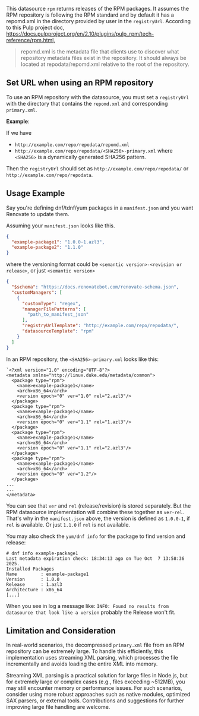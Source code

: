 This datasource `rpm` returns releases of the RPM packages.
It assumes the RPM repository is following the RPM standard and by default it has a repomd.xml in the directory provided by user in the `registryUrl`.
According to this Pulp project doc, <https://docs.pulpproject.org/en/2.10/plugins/pulp_rpm/tech-reference/rpm.html>,

> repomd.xml is the metadata file that clients use to discover what repository metadata files exist in the repository.
> It should always be located at repodata/repomd.xml relative to the root of the repository.

## Set URL when using an RPM repository

To use an RPM repository with the datasource, you must set a `registryUrl` with the directory that contains the `repomd.xml` and corresponding `primary.xml`.

**Example**:

If we have

- `http://example.com/repo/repodata/repomd.xml`
- `http://example.com/repo/repodata/<SHA256>-primary.xml` where `<SHA256>` is a dynamically generated SHA256 pattern.

Then the `registryUrl` should set as `http://example.com/repo/repodata/` or `http://example.com/repo/repodata`.

## Usage Example

Say you're defining dnf/tdnf/yum packages in a `manifest.json` and you want Renovate to update them.

Assuming your `manifest.json` looks like this.

```manifest.json
{
  "example-package1": "1.0.0-1.azl3",
  "example-package2": "1.1.0"
}
```

where the versioning format could be `<semantic version>-<revision or release>`, or just `<semantic version>`

```renovate.json
{
  "$schema": "https://docs.renovatebot.com/renovate-schema.json",
  "customManagers": [
    {
      "customType": "regex",
      "managerFilePatterns": [
        "path_to_manifest_json"
      ],
      "registryUrlTemplate": "http://example.com/repo/repodata/",
      "datasourceTemplate": "rpm"
    }
  ]
}
```

In an RPM repository, the `<SHA256>-primary.xml` looks like this:

```
`<?xml version="1.0" encoding="UTF-8"?>
<metadata xmlns="http://linux.duke.edu/metadata/common">
  <package type="rpm">
    <name>example-package1</name>
    <arch>x86_64</arch>
    <version epoch="0" ver="1.0" rel="2.azl3"/>
  </package>
  <package type="rpm">
    <name>example-package1</name>
    <arch>x86_64</arch>
    <version epoch="0" ver="1.1" rel="1.azl3"/>
  </package>
  <package type="rpm">
    <name>example-package1</name>
    <arch>x86_64</arch>
    <version epoch="0" ver="1.1" rel="2.azl3"/>
  </package>
  <package type="rpm">
    <name>example-package1</name>
    <arch>x86_64</arch>
    <version epoch="0" ver="1.2"/>
  </package>
...
...
</metadata>
```

You can see that `ver` and `rel` (release/revision) is stored separately.
But the RPM datasource implementation will combine these together as `ver-rel`.
That's why in the `manifest.json` above, the version is defined as `1.0.0-1`, if `rel` is available.
Or just `1.1.0` if `rel` is not available.

You may also check the `yum/dnf info` for the package to find version and release:
```
# dnf info example-package1
Last metadata expiration check: 18:34:13 ago on Tue Oct  7 13:58:36 2025.
Installed Packages
Name         : example-package1
Version      : 1.0.0
Release      : 1.azl3
Architecture : x86_64
[...]
```

When you see in log a message like: `INFO: Found no results from datasource that look like a version` probably the Release won't fit.

## Limitation and Consideration

In real-world scenarios, the decompressed `primary.xml` file from an RPM repository can be extremely large.
To handle this efficiently, this implementation uses streaming XML parsing, which processes the file incrementally and avoids loading the entire XML into memory.

Streaming XML parsing is a practical solution for large files in Node.js, but for extremely large or complex cases (e.g., files exceeding ~512MB), you may still encounter memory or performance issues.
For such scenarios, consider using more robust approaches such as native modules, optimized SAX parsers, or external tools.
Contributions and suggestions for further improving large file handling are welcome.
